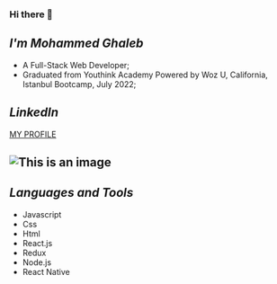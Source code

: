 ### Hi there 👋

_I'm Mohammed Ghaleb_
-
- A Full-Stack Web Developer;
- Graduated from Youthink Academy Powered by Woz U, California, Istanbul Bootcamp, July 2022;

_LinkedIn_
-
[MY PROFILE]([docs/CONTRIBUTING.md](https://www.linkedin.com/in/mohammed-ghaleb-693847230/))


![This is an image](https://myoctocat.com/assets/images/base-octocat.svg)
-

_Languages and Tools_
-
- Javascript
- Css
- Html
- React.js
- Redux
- Node.js
- React Native

<!--
**Alhelali34/Alhelali34** is a ✨ _special_ ✨ repository because its `README.md` (this file) appears on your GitHub profile.

Here are some ideas to get you started:

- 🔭 I’m currently working on ...
- 🌱 I’m currently learning ...
- 👯 I’m looking to collaborate on ...
- 🤔 I’m looking for help with ...
- 💬 Ask me about ...
- 📫 How to reach me: ...
- 😄 Pronouns: ...
- ⚡ Fun fact: ...
-->
